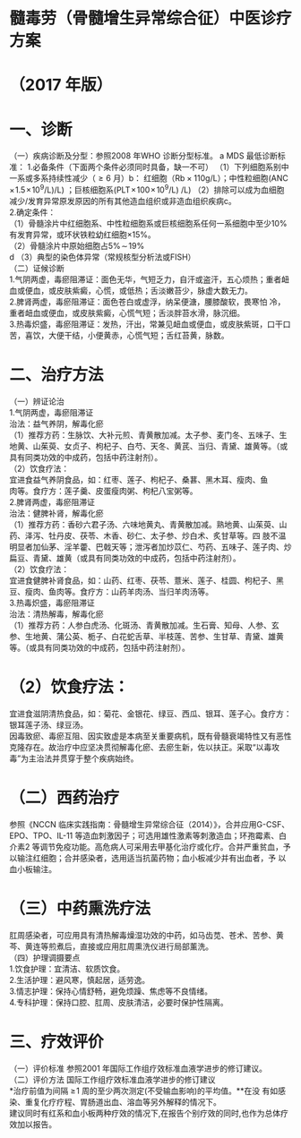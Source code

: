 # 髓毒劳（骨髓增生异常综合征）中医诊疗方案  
# （2017 年版）  
# 一、诊断  
（一）疾病诊断及分型：参照2008 年WHO 诊断分型标准。 a  MDS 最低诊断标准： 1.必备条件（下面两个条件必须同时具备，缺一不可） （1）下列细胞系别中一系或多系持续性减少（${\geqslant}6$ 月）b： 红细胞（$\mathrm{Rb}{\times}110\mathrm{g/L}$）；中性粒细胞$(\mathrm{ANC}\!\times\!1.5\!\times\!10^{9}/\mathrm{L})$/L) ；巨核细胞系$(\mathrm{PLT}\!\times\!100\!\times\!10^{9}/\mathrm{L})$ /L)  （2）排除可以成为血细胞减少/发育异常原发原因的所有其他造血组织或非造血组织疾病c。  
2.确定条件：  
（1）骨髓涂片中红细胞系、中性粒细胞系或巨核细胞系任何一系细胞中至少$10\%$有发育异常，或环状铁粒幼红细胞$\times15\%$。  
（2）骨髓涂片中原始细胞占$5\%\!\sim\!19\%$  
d （3）典型的染色体异常（常规核型分析法或FISH）  
（二）证候诊断  
1.气阴两虚，毒瘀阻滞证：面色无华，气短乏力，自汗或盗汗，五心烦热；重者衄血或便血，或皮肤紫癜，心慌，或低热；舌淡嫩苔少，脉虚大数无力。  
2.脾肾两虚，毒瘀阻滞证：面色苍白或虚浮，纳呆便溏，腰膝酸软，畏寒怕 冷，重者衄血或便血，或皮肤紫癜，心慌气短；舌淡胖苔水滑，脉沉细。  
3.热毒炽盛，毒瘀阻滞证：发热，汗出，常兼见衄血或便血，或皮肤紫斑，口干口苦，喜饮，大便干结，小便黄赤，心慌气短；舌红苔黄，脉数。  
# 二、治疗方法  
（一）辨证论治  
1.气阴两虚，毒瘀阻滞证  
治法：益气养阴，解毒化瘀  
（1）推荐方药：生脉饮、大补元煎、青黄散加减。太子参、麦门冬、五味子、生地黄、山茱萸、女贞子、枸杞子、白芍、天冬、黄芪、当归、青黛、雄黄等。（或具有同类功效的中成药，包括中药注射剂）。  
（2）饮食疗法：  
宜进食益气养阴食品，如：红枣、莲子、枸杞子、桑葚、黑木耳、瘦肉、鱼  
肉等。食疗方：莲子羹、皮蛋瘦肉粥、枸杞八宝粥等。  
2.脾肾两虚，毒瘀阻滞证  
治法：健脾补肾，解毒化瘀  
（1）推荐方药：香砂六君子汤、六味地黄丸、青黄散加减。熟地黄、山茱萸、山药、泽泻、牡丹皮、茯苓、木香、砂仁、太子参、炒白术、炙甘草等。四 肢不温明显者加仙茅、淫羊藿、巴戟天等；泄泻者加炒苡仁、芍药、五味子、莲子肉、炒扁豆、青黛、雄黄（或具有同类功效的中成药，包括中药注射剂）。  
（2）饮食疗法：  
宜进食健脾补肾食品，如：山药、红枣、茯苓、薏米、莲子、桂圆、枸杞子、黑豆、瘦肉、鱼肉等。食疗方：山药羊肉汤、当归羊肉汤等。  
3.热毒炽盛，毒瘀阻滞证  
治法：清热解毒，解毒化瘀  
（1）推荐方药：人参白虎汤、化斑汤、青黄散加减。生石膏、知母、人参、玄参、生地黄、蒲公英、栀子、白花蛇舌草、半枝莲、苦参、生甘草、青黛、雄黄等。（或具有同类功效的中成药，包括中药注射剂）。  
# （2）饮食疗法：  
宜进食滋阴清热食品，如：菊花、金银花、绿豆、西瓜、银耳、莲子心。食疗方：银耳莲子汤、绿豆汤。  
因毒致瘀、毒瘀互阻、因实致虚是本病至关重要病机，既有骨髓衰竭特性又有恶性克隆存在。故治疗中应坚决贯彻解毒化瘀、去瘀生新，佐以扶正。采取“以毒攻毒”为主治法并贯穿于整个疾病始终。  
# （二）西药治疗  
参照《NCCN 临床实践指南：骨髓增生异常综合征（2014）》，合并应用G-CSF、EPO、TPO、IL-11 等造血刺激因子；可选用雄性激素等刺激造血；环孢霉素、白 介素2 等调节免疫功能。高危病人可采用去甲基化治疗或化疗。合并严重贫血，予以输注红细胞；合并感染者，选用适当抗菌药物；血小板减少并有出血者，予 以血小板输注。  
# （三）中药熏洗疗法  
肛周感染者，可应用具有清热解毒燥湿功效的中药，如马齿苋、苍术、苦参、黄芩、黄连等煎煮后，直接或应用肛周熏洗仪进行局部薰洗。  
（四）护理调摄要点  
1.饮食护理：宜清洁、软质饮食。  
2.生活护理：避风寒，慎起居，适劳逸。  
3.情志护理：保持心情舒畅，避免烦躁、焦虑等不良情绪。  
4.专科护理：保持口腔、肛周、皮肤清洁，必要时保护性隔离。  
# 三、疗效评价  
（一）评价标准 参照2001 年国际工作组疗效标准血液学进步的修订建议。  
（二）评价方法 国际工作组疗效标准血液学进步的修订建议  
\*治疗前值为间隔 $\geqslant\!1$  周的至少两次测定(不受输血影响)的平均值。\*\*在没 有如感染、重复化疗疗程、胃肠道出血、溶血等另外解释的情况下。  
建议同时有红系和血小板两种疗效的情况下,在报告个别疗效的同时,也作为总体疗效加以报告。  